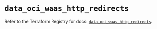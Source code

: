# `data_oci_waas_http_redirects`

Refer to the Terraform Registry for docs: [`data_oci_waas_http_redirects`](https://registry.terraform.io/providers/oracle/oci/7.19.0/docs/data-sources/waas_http_redirects).
